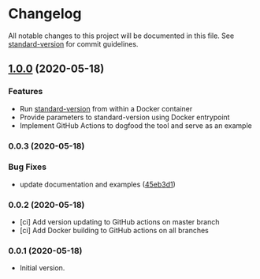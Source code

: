 # Changelog

All notable changes to this project will be documented in this file. See [standard-version](https://github.com/conventional-changelog/standard-version) for commit guidelines.

## [1.0.0](https://github.com/ckxng/docker-standardversion/compare/v0.0.3...v1.0.0) (2020-05-18)

### Features

* Run [standard-version](https://github.com/conventional-changelog/standard-version) from within a Docker container
* Provide parameters to standard-version using Docker entrypoint
* Implement GitHub Actions to dogfood the tool and serve as an example

### 0.0.3 (2020-05-18)


### Bug Fixes

* update documentation and examples ([45eb3d1](https://github.com/ckxng/docker-standardversion/commit/45eb3d1a2709a892655cc3e7d1b67b8d9ad4aa0c))

### 0.0.2 (2020-05-18)

* [ci] Add version updating to GitHub actions on master branch
* [ci] Add Docker building to GitHub actions on all branches

### 0.0.1 (2020-05-18)

* Initial version.
